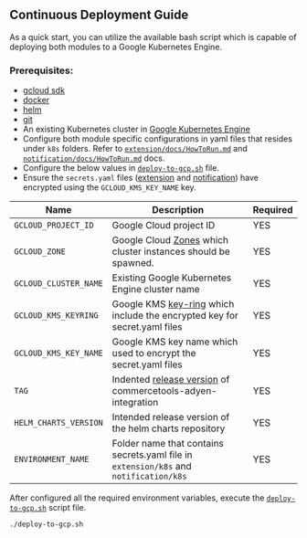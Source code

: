 ## Continuous Deployment Guide

As a quick start, you can utilize the available bash script which is capable of deploying both modules to a 
Google Kubernetes Engine.

### Prerequisites:

- [gcloud sdk](https://cloud.google.com/sdk/docs/install)
- [docker](https://docs.docker.com/get-docker/)
- [helm](https://helm.sh/docs/intro/install/)
- [git](https://git-scm.com/book/en/v2/Getting-Started-Installing-Git)
- An existing Kubernetes cluster in [Google Kubernetes Engine](https://cloud.google.com/kubernetes-engine/docs/quickstart)
- Configure both module specific configurations in yaml files that resides under `k8s` folders.
    Refer to [`extension/docs/HowToRun.md`](../../extension/docs/HowToRun.md) and [`notification/docs/HowToRun.md`](../../notification/docs/HowToRun.md) docs.
- Configure the below values in [`deploy-to-gcp.sh`](deploy-to-gcp.sh) file.
- Ensure the `secrets.yaml` files ([extension](extension/k8s/demo/secrets.yaml) and [notification](notification/k8s/demo/secrets.yaml)) have encrypted using the `GCLOUD_KMS_KEY_NAME` key.

| Name | Description | Required |
| --- | --- | --- |
|`GCLOUD_PROJECT_ID` | Google Cloud project ID | YES |
|`GCLOUD_ZONE` | Google Cloud [Zones](https://cloud.google.com/compute/docs/regions-zones#available) which cluster instances should be spawned. | YES |
|`GCLOUD_CLUSTER_NAME` | Existing Google Kubernetes Engine cluster name | YES |
|`GCLOUD_KMS_KEYRING` | Google KMS [key-ring](https://cloud.google.com/kms/docs/resource-hierarchy#key_rings) which include the encrypted key for secret.yaml files | YES |
|`GCLOUD_KMS_KEY_NAME` | Google KMS key name which used to encrypt the secret.yaml files | YES |
|`TAG` | Indented [release version](https://github.com/commercetools/commercetools-adyen-integration/releases) of commercetools-adyen-integration | YES |
|`HELM_CHARTS_VERSION` | Intended release version of the helm charts repository | YES |
|`ENVIRONMENT_NAME` | Folder name that contains secrets.yaml file in `extension/k8s` and `notification/k8s` | YES |

After configured all the required environment variables, execute the [`deploy-to-gcp.sh`](deploy-to-gcp.sh) script file.
```
./deploy-to-gcp.sh
```



